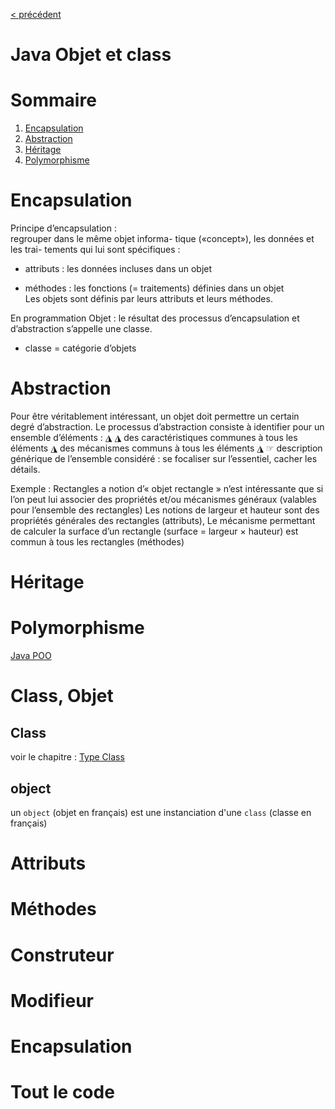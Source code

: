 [< précédent](../README.md)

# Java Objet et class

# Sommaire

1. [Encapsulation](#encapsulation)
1. [Abstraction](#abstraction)
1. [Héritage](#héritage)
1. [Polymorphisme](#polymorphisme)

# Encapsulation

Principe d’encapsulation :  
regrouper dans le même objet informa-
tique («concept»), les données et les trai-
tements qui lui sont spécifiques :

- attributs : les données incluses dans
  un objet

- méthodes : les fonctions (= traitements)
  définies dans un objet  
  Les objets sont définis par leurs
  attributs et leurs méthodes.

En programmation Objet :
le résultat des processus d’encapsulation et d’abstraction s’appelle une classe.

- classe = catégorie d’objets

# Abstraction

Pour être véritablement intéressant, un
objet doit permettre un certain degré
d’abstraction.
Le processus d’abstraction consiste à
identifier pour un ensemble d’éléments :
◮
◮
des caractéristiques communes à
tous les éléments
◮
des mécanismes communs à tous
les éléments
◮
☞ description générique de l’ensemble
considéré :
se focaliser sur l’essentiel, cacher les
détails.

Exemple : Rectangles
a notion d’« objet rectangle » n’est
intéressante que si l’on peut lui associer
des propriétés et/ou mécanismes
généraux (valables pour l’ensemble des
rectangles)
Les notions de largeur et hauteur sont des
propriétés générales des rectangles
(attributs),
Le mécanisme permettant de calculer la
surface d’un rectangle (surface = largeur
× hauteur) est commun à tous les
rectangles (méthodes)

# Héritage

# Polymorphisme

[Java POO](https://www.w3schools.com/java/java_oop.asp)

# Class, Objet

## Class

voir le chapitre : [Type Class](./type-class.md)

## object

un `object` (objet en français) est une instanciation d'une `class` (classe en français)

# Attributs

# Méthodes

# Construteur

# Modifieur

# Encapsulation

# Tout le code
